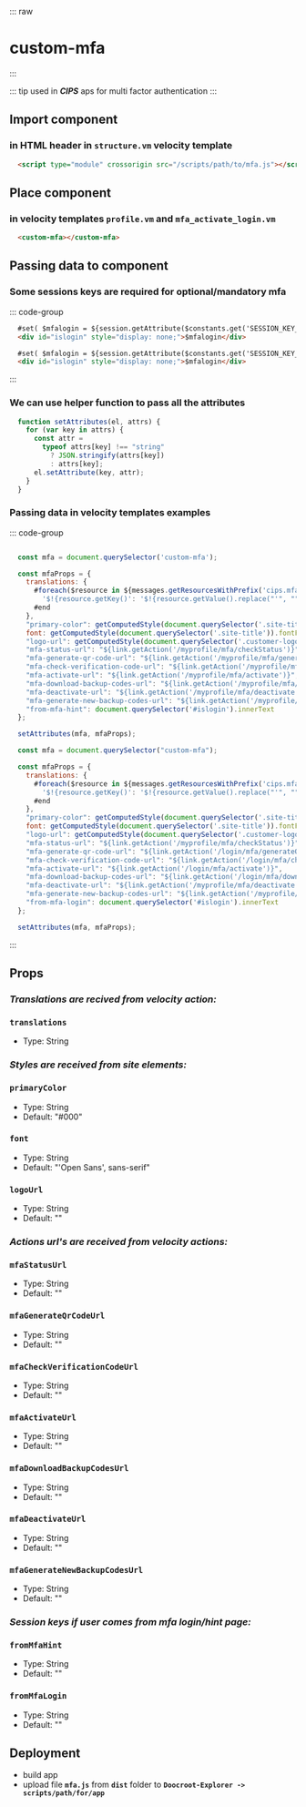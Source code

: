 ::: raw
<h1 class="heading">custom-mfa</h1>
:::

::: tip
used in ***CIPS*** aps for multi factor authentication
:::

## Import component

### in HTML header in `structure.vm` velocity template

```html
  <script type="module" crossorigin src="/scripts/path/to/mfa.js"></script>

```

## Place component

### in velocity templates `profile.vm` and `mfa_activate_login.vm`

```html
  <custom-mfa></custom-mfa>
```

## Passing data to component

### Some sessions keys are required for optional/mandatory mfa

::: code-group

```html [mfa_activate_login.vm]
  #set( $mfalogin = ${session.getAttribute($constants.get('SESSION_KEY_MULTIFACTOR_AUTHENTICATION_ACTIVATION_REQUIRED'))} )
  <div id="islogin" style="display: none;">$mfalogin</div>
```

```html [profile.vm]
  #set( $mfalogin = ${session.getAttribute($constants.get('SESSION_KEY_MULTIFACTOR_AUTHENTICATION_ACTIVATION_AFTER_LOGIN'))} )
  <div id="islogin" style="display: none;">$mfalogin</div>
```

:::

### We can use helper function to pass all the attributes

```js
  function setAttributes(el, attrs) {
    for (var key in attrs) {
      const attr =
        typeof attrs[key] !== "string"
          ? JSON.stringify(attrs[key])
          : attrs[key];
      el.setAttribute(key, attr);
    }
  }
```

### Passing data in velocity templates examples

::: code-group

```js [profile.vm]

  const mfa = document.querySelector('custom-mfa');

  const mfaProps = {
    translations: {
      #foreach($resource in ${messages.getResourcesWithPrefix('cips.mfa')})
        '$!{resource.getKey()': '$!{resource.getValue().replace("'", "")}',
      #end
    },
    "primary-color": getComputedStyle(document.querySelector('.site-title')).color,
    font: getComputedStyle(document.querySelector('.site-title')).fontFamily,
    "logo-url": getComputedStyle(document.querySelector('.customer-logo-frame > a')).backgroundImage,
    "mfa-status-url": "${link.getAction('/myprofile/mfa/checkStatus')}",
    "mfa-generate-qr-code-url": "${link.getAction('/myprofile/mfa/generateQrCode')}",
    "mfa-check-verification-code-url": "${link.getAction('/myprofile/mfa/checkVerificationCode')}",
    "mfa-activate-url": "${link.getAction('/myprofile/mfa/activate')}",
    "mfa-download-backup-codes-url": "${link.getAction('/myprofile/mfa/downloadBackupCodes')}",
    "mfa-deactivate-url": "${link.getAction('/myprofile/mfa/deactivate')}",
    "mfa-generate-new-backup-codes-url": "${link.getAction('/myprofile/mfa/generateNewBackupCodes')}",
    "from-mfa-hint": document.querySelector('#islogin').innerText
  };

  setAttributes(mfa, mfaProps);
```

```js [mfa_activate_login.vm]
  const mfa = document.querySelector("custom-mfa");

  const mfaProps = {
    translations: {
      #foreach($resource in ${messages.getResourcesWithPrefix('cips.mfa')})
        '$!{resource.getKey()': '$!{resource.getValue().replace("'", "")}',
      #end
    },
    "primary-color": getComputedStyle(document.querySelector('.site-title')).color,
    font: getComputedStyle(document.querySelector('.site-title')).fontFamily,
    "logo-url": getComputedStyle(document.querySelector('.customer-logo-frame > a')).backgroundImage,
    "mfa-status-url": "${link.getAction('/myprofile/mfa/checkStatus')}",
    "mfa-generate-qr-code-url": "${link.getAction('/login/mfa/generateQrCode')}",
    "mfa-check-verification-code-url": "${link.getAction('/login/mfa/checkVerificationCode')}",
    "mfa-activate-url": "${link.getAction('/login/mfa/activate')}",
    "mfa-download-backup-codes-url": "${link.getAction('/login/mfa/downloadBackupCodes')}",
    "mfa-deactivate-url": "${link.getAction('/myprofile/mfa/deactivate')}",
    "mfa-generate-new-backup-codes-url": "${link.getAction('/myprofile/mfa/generateNewBackupCodes')}",
    "from-mfa-login": document.querySelector('#islogin').innerText
  };

  setAttributes(mfa, mfaProps);
```

:::

## Props

### ***Translations are recived from velocity action:***

### **`translations`**

- Type: String

### ***Styles are received from site elements:***

### **`primaryColor`**

- Type: String
- Default: "#000"

### **`font`**

- Type: String
- Default: "'Open Sans', sans-serif"

### **`logoUrl`**

- Type: String
- Default: ""

### ***Actions url's are received from velocity actions:***

### **`mfaStatusUrl`**

- Type: String
- Default: ""

### **`mfaGenerateQrCodeUrl`**

- Type: String
- Default: ""

### **`mfaCheckVerificationCodeUrl`**

- Type: String
- Default: ""

### **`mfaActivateUrl`**

- Type: String
- Default: ""

### **`mfaDownloadBackupCodesUrl`**

- Type: String
- Default: ""

### **`mfaDeactivateUrl`**

- Type: String
- Default: ""

### **`mfaGenerateNewBackupCodesUrl`**

- Type: String
- Default: ""

### ***Session keys if user comes from mfa login/hint page:***

### **`fromMfaHint`**

- Type: String
- Default: ""

### **`fromMfaLogin`**

- Type: String
- Default: ""

## Deployment

- build app
- upload file **`mfa.js`** from **`dist`** folder to **`Doocroot-Explorer -> scripts/path/for/app`**

